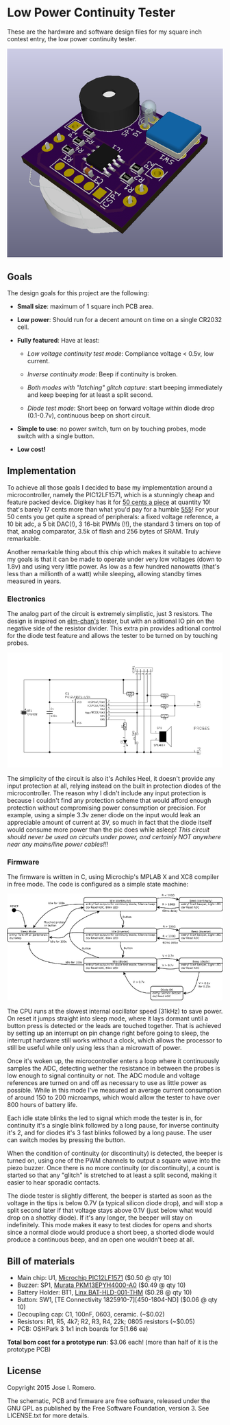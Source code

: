 # Low Power Continuity Tester

These are the hardware and software design files for my square inch
contest entry, the low power continuity tester.

![3D Rendering](pics/board-render.png)

## Goals

The design goals for this project are the following:

* **Small size**: maximum of 1 square inch PCB area.

* **Low power**: Should run for a decent amount on time on a single
  CR2032 cell.

* **Fully featured**: Have at least:

  * *Low voltage continuity test mode*: Compliance voltage < 0.5v, low
    current.

  * *Inverse continuity mode*: Beep if continuity is broken.

  * *Both modes with "latching" glitch capture*: start beeping
    immediately and keep beeping for at least a split second.

  * *Diode test mode*: Short beep on forward voltage within diode drop
    (0.1-0.7v), continuous beep on short circuit.

* **Simple to use**: no power switch, turn on by touching probes, mode
  switch with a single button.

* **Low cost!**

## Implementation

To achieve all those goals I decided to base my implementation around
a microcontroller, namely the PIC12LF1571, which is a stunningly cheap
and feature packed device. Digikey has it for
[50 cents a piece][PIC12LF1571-I/SN-ND] at quantity 10! that's barely
17 cents more than what you'd pay for a humble [555][LM555CMFS-ND]!
For your 50 cents you get quite a spread of peripherals: a fixed
voltage reference, a 10 bit adc, a 5 bit DAC(!), 3 16-bit PWMs (!!),
the standard 3 timers on top of that, analog comparator, 3.5k of flash
and 256 bytes of SRAM. Truly remarkable.

Another remarkable thing about this chip which makes it suitable to
achieve my goals is that it can be made to operate under very low
voltages (down to 1.8v) and using very little power. As low as a few
hundred nanowatts (that's less than a millionth of a watt) while
sleeping, allowing standby times measured in years.

### Electronics

The analog part of the circuit is extremely simplistic, just 3
resistors. The design is inspired on [elm-chan's][elms-tester] tester,
but with an aditional IO pin on the negative side of the resistor
divider. This extra pin provides aditional control for the diode test
feature and allows the tester to be turned on by touching probes.

![Schematic](pics/schematic.png)

The simplicity of the circuit is also it's Achiles Heel, it doesn't
provide any input protection at all, relying instead on the built in
protection diodes of the microcontroller. The reason why I didn't
include any input protection is because I couldn't find any protection
scheme that would afford enough protection without compromising power
consumption or precision. For example, using a simple 3.3v zener diode
on the input would leak an appreciable amount of current at 3V, so
much in fact that the diode itself would consume more power than the
pic does while asleep! *This circuit should never be used on circuits
under power, and certainly NOT anywhere near any mains/line power
cables!!!*

### Firmware

The firmware is written in C, using Microchip's MPLAB X and XC8
compiler in free mode. The code is configured as a simple state
machine:

![State diagram](pics/states.png)

The CPU runs at the slowest internal oscillator speed (31kHz) to save
power. On reset it jumps straight into sleep mode, where it lays
dormant until a button press is detected or the leads are touched
together. That is achieved by setting up an interrupt on pin change
right before going to sleep, the interrupt hardware still works
without a clock, which allows the processor to still be useful while
only using less than a microwatt of power.

Once it's woken up, the microcontroller enters a loop where it
continuously samples the ADC, detecting wether the resistance in
between the probes is low enough to signal continuity or not. The ADC
module and voltage references are turned on and off as necessary to
use as little power as possible. While in this mode I've measured an
average current consumption of around 150 to 200 microamps, which
would allow the tester to have over 800 hours of battery life.

Each idle state blinks the led to signal which mode the tester is in,
for continuity it's a single blink followed by a long pause, for
inverse continuity it's 2, and for diodes it's 3 fast blinks followed
by a long pause. The user can switch modes by pressing the button.

When the condition of continuity (or discontinuity) is detected, the
beeper is turned on, using one of the PWM channels to output a square
wave into the piezo buzzer. Once there is no more continuity (or
discontinuity), a count is started so that any "glitch" is stretched
to at least a split second, making it easier to hear sporadic
contacts.

The diode tester is slightly different, the beeper is started as soon
as the voltage in the tips is below 0.7V (a typical silicon diode
drop), and will stop a split second later if that voltage stays above
0.1V (just below what would drop on a shottky diode). If it's any
longer, the beeper will stay on indefinitely. This mode makes it easy
to test diodes for opens and shorts since a normal diode would produce
a short beep, a shorted diode would produce a continuous beep, and an
open one wouldn't beep at all.

## Bill of materials

* Main chip: U1, [Microchip PIC12LF1571][PIC12LF1571-I/SN-ND] ($0.50 @ qty 10)
* Buzzer: SP1, [Murata PKM13EPYH4000-A0][490-4698-ND] ($0.49 @ qty 10)
* Battery Holder: BT1, [Linx BAT-HLD-001-THM][BAT-HLD-001-THM-ND] ($0.28 @ qty 10)
* Button: SW1, [TE Connectivity 1825910-7][450-1804-ND] ($0.06 @ qty 10)
* Decoupling cap: C1, 100nF, 0603, ceramic. (~$0.02)
* Resistors: R1, R5, 4k7; R2, R3, R4, 22k; 0805 resistors (~$0.05)
* PCB: OSHPark 3 1x1 inch boards for $5 ($1.66 ea)
 
**Total bom cost for a prototype run**: $3.06 each! (more than half of it is the prototype PCB)

## License

Copyright 2015 Jose I. Romero.

The schematic, PCB and firmware are free software, released under the
GNU GPL as published by the Free Software Foundation, version 3. See
LICENSE.txt for more details.

[PIC12LF1571-I/SN-ND]: http://www.digikey.com/product-detail/en/PIC12LF1571-I%2FSN/PIC12LF1571-I%2FSN-ND/4739318
[LM555CMFS-ND]: http://www.digikey.com/product-detail/en/LM555CM/LM555CMFS-ND/1051271
[elms-tester]: http://elm-chan.org/works/cch/report_e.html
[490-4698-ND]: http://www.digikey.com/product-detail/en/PKM13EPYH4000-A0/490-4698-ND/1219329
[BAT-HLD-001-THM-ND]: http://www.digikey.com/product-detail/en/BAT-HLD-001-THM/BAT-HLD-001-THM-ND/3044009
